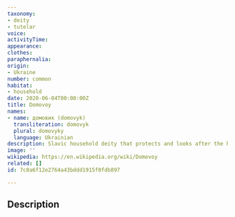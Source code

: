 ```yaml
---
taxonomy:
- deity
- tutelar
voice:
activityTime:
appearance:
clothes:
paraphernalia:
origin:
- Ukraine
number: common
habitat:
- household
date: 2020-06-04T00:00:00Z
title: Domovoy
names:
- name: домовик (domovyk)
  transliteration: domovyk
  plural: domovyky
  language: Ukrainian
description: Slavic household deity that protects and looks after the home
image: ''
wikipedia: https://en.wikipedia.org/wiki/Domovoy
related: []
id: 7c8a6f12e2764a43bddd1915f0fdb897

---
```

## Description
